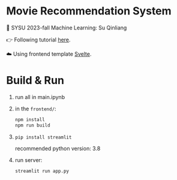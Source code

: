 # Movie Recommendation System

🍪 SYSU 2023-fall Machine Learning: Su Qinliang

👉 Following tutorial [here](https://www.youtube.com/watch?v=kuC38ZCcbZI&list=PLPUREHyxElgOYP3KSm4znU-hu_IulLmRq&ab_channel=KNOWLEDGEDOCTOR).

☁️ Using frontend template [Svelte](https://svelte.dev).

# Build & Run

1. run all in main.ipynb


2. in the `frontend/`:

    ```bash
    npm install
    npm run build
    ```

3. `pip install streamlit` 

    recommended python version: 3.8

4. run server:

    ```bash
    streamlit run app.py
    ```